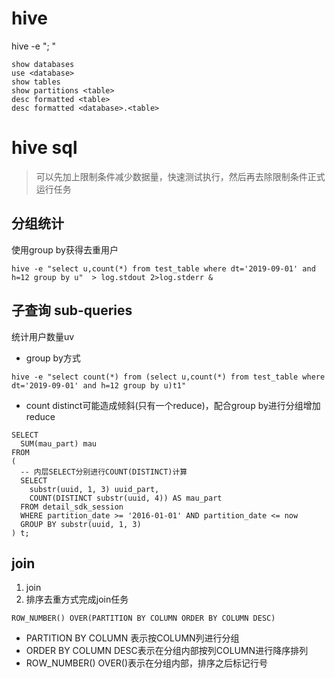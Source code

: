 

# hive
hive -e "<cmd1>; <cmd2>"
```
show databases
use <database>
show tables
show partitions <table>
desc formatted <table>
desc formatted <database>.<table>
```

# hive sql

> 可以先加上限制条件减少数据量，快速测试执行，然后再去除限制条件正式运行任务

## 分组统计

使用group by获得去重用户
```
hive -e "select u,count(*) from test_table where dt='2019-09-01' and h=12 group by u"  > log.stdout 2>log.stderr &
```

## 子查询 sub-queries

统计用户数量uv
- group by方式
```
hive -e "select count(*) from (select u,count(*) from test_table where dt='2019-09-01' and h=12 group by u)t1"
```
- count distinct可能造成倾斜(只有一个reduce)，配合group by进行分组增加reduce
```
SELECT
  SUM(mau_part) mau
FROM
(
  -- 内层SELECT分别进行COUNT(DISTINCT)计算
  SELECT
    substr(uuid, 1, 3) uuid_part,
    COUNT(DISTINCT substr(uuid, 4)) AS mau_part
  FROM detail_sdk_session
  WHERE partition_date >= '2016-01-01' AND partition_date <= now
  GROUP BY substr(uuid, 1, 3)
) t;
```

## join
1. join
2. 排序去重方式完成join任务

```
ROW_NUMBER() OVER(PARTITION BY COLUMN ORDER BY COLUMN DESC)
```
- PARTITION BY COLUMN 表示按COLUMN列进行分组
- ORDER BY COLUMN DESC表示在分组内部按列COLUMN进行降序排列
- ROW_NUMBER() OVER()表示在分组内部，排序之后标记行号 
